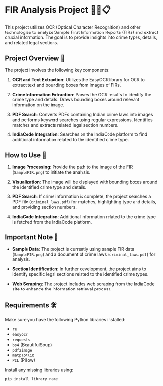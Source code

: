 # FIR Analysis Project 🕵️‍♂️📋

This project utilizes OCR (Optical Character Recognition) and other technologies to analyze Sample First Information Reports (FIRs) and extract crucial information. The goal is to provide insights into crime types, details, and related legal sections.

## Project Overview 📑

The project involves the following key components:

1. **OCR and Text Extraction**: Utilizes the EasyOCR library for OCR to extract text and bounding boxes from images of FIRs.

2. **Crime Information Extraction**: Parses the OCR results to identify the crime type and details. Draws bounding boxes around relevant information on the image.

3. **PDF Search**: Converts PDFs containing Indian crime laws into images and performs keyword searches using regular expressions. Identifies matches and extracts related legal section numbers.

4. **IndiaCode Integration**: Searches on the IndiaCode platform to find additional information related to the identified crime type.

## How to Use 🚀

1. **Image Processing**: Provide the path to the image of the FIR (`SampleFIR.png`) to initiate the analysis.

2. **Visualization**: The image will be displayed with bounding boxes around the identified crime type and details.

3. **PDF Search**: If crime information is complete, the project searches a PDF file (`criminal_laws.pdf`) for matches, highlighting type and details, and providing section numbers.

4. **IndiaCode Integration**: Additional information related to the crime type is fetched from the IndiaCode platform.

## Important Note 📝

- **Sample Data**: The project is currently using sample FIR data (`SampleFIR.png`) and a document of crime laws (`criminal_laws.pdf`) for analysis.

- **Section Identification**: In further development, the project aims to identify specific legal sections related to the identified crime types.

- **Web Scraping**: The project includes web scraping from the IndiaCode site to enhance the information retrieval process.

## Requirements 🛠️

Make sure you have the following Python libraries installed:

- `re`
- `easyocr`
- `requests`
- `bs4` (BeautifulSoup)
- `pdf2image`
- `matplotlib`
- `PIL` (Pillow)

Install any missing libraries using:

```bash
pip install library_name
